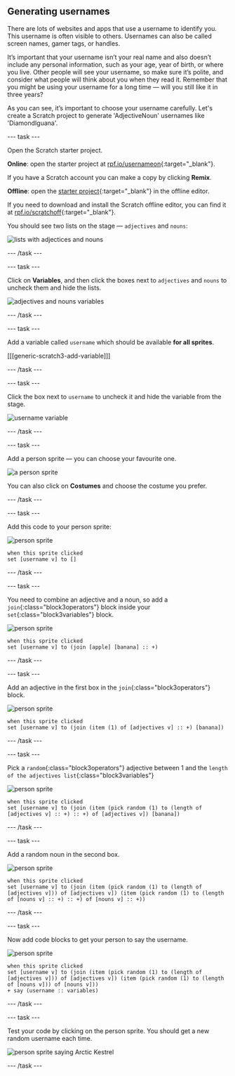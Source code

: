 ## Generating usernames

There are lots of websites and apps that use a username to identify you. This username is often visible to others. Usernames can also be called screen names, gamer tags, or handles.

It’s important that your username isn’t your real name and also doesn’t include any personal information, such as your age, year of birth, or where you live. Other people will see your username, so make sure it’s polite, and consider what people will think about you when they read it. Remember that you might be using your username for a long time — will you still like it in three years?

As you can see, it’s important to choose your username carefully. Let's create a Scratch project to generate 'AdjectiveNoun' usernames like 'DiamondIguana'.

\--- task \---

Open the Scratch starter project.

**Online**: open the starter project at [rpf.io/usernameon](http://rpf.io/usernameon){:target="_blank"}.

If you have a Scratch account you can make a copy by clicking **Remix**.

**Offline**: open the [starter project](http://rpf.io/p/en/username-generator-go){:target="_blank"} in the offline editor.

If you need to download and install the Scratch offline editor, you can find it at [rpf.io/scratchoff](http://rpf.io/scratchoff){:target="_blank"}.

You should see two lists on the stage — `adjectives` and `nouns`:

![lists with adjectices and nouns](images/usernames-lists.png)

\--- /task \---

\--- task \---

Click on **Variables**, and then click the boxes next to `adjectives` and `nouns` to uncheck them and hide the lists.

![adjectives and nouns variables](images/usernames-hide.png)

\--- /task \---

\--- task \---

Add a variable called `username` which should be available **for all sprites**.

[[[generic-scratch3-add-variable]]]

\--- /task \---

\--- task \---

Click the box next to `username` to uncheck it and hide the variable from the stage.

![username variable](images/usernames-hide-variable.png)

\--- /task \---

\--- task \---

Add a person sprite — you can choose your favourite one.

![a person sprite](images/usernames-person.png)

You can also click on **Costumes** and choose the costume you prefer.

\--- /task \---

\--- task \---

Add this code to your person sprite:

![person sprite](images/person-sprite.png)

```blocks3
when this sprite clicked
set [username v] to []
```

\--- /task \---

\--- task \---

You need to combine an adjective and a noun, so add a `join`{:class="block3operators"} block inside your `set`{:class="block3variables"} block.

![person sprite](images/person-sprite.png)

```blocks3
when this sprite clicked
set [username v] to (join [apple] [banana] :: +)
```

\--- /task \---

\--- task \---

Add an adjective in the first box in the `join`{:class="block3operators"} block.

![person sprite](images/person-sprite.png)

```blocks3
when this sprite clicked
set [username v] to (join (item (1) of [adjectives v] :: +) [banana])
```

\--- /task \---

\--- task \---

Pick a `random`{:class="block3operators"} adjective between 1 and the `length of the adjectives list`{:class="block3variables"}

![person sprite](images/person-sprite.png)

```blocks3
when this sprite clicked
set [username v] to (join (item (pick random (1) to (length of [adjectives v] :: +) :: +) of [adjectives v]) [banana])
```

\--- /task \---

\--- task \---

Add a random noun in the second box.

![person sprite](images/person-sprite.png)

```blocks3
when this sprite clicked
set [username v] to (join (item (pick random (1) to (length of [adjectives v])) of [adjectives v]) (item (pick random (1) to (length of [nouns v] :: +) :: +) of [nouns v] :: +))
```

\--- /task \---

\--- task \---

Now add code blocks to get your person to say the username.

![person sprite](images/person-sprite.png)

```blocks3
when this sprite clicked
set [username v] to (join (item (pick random (1) to (length of [adjectives v])) of [adjectives v]) (item (pick random (1) to (length of [nouns v])) of [nouns v]))
+ say (username :: variables)
```

\--- /task \---

\--- task \---

Test your code by clicking on the person sprite. You should get a new random username each time.

![person sprite saying Arctic Kestrel](images/usernames-click.png)

\--- /task \---